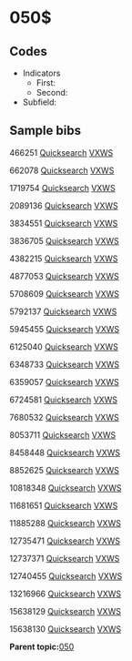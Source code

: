# 050$

## Codes

-   Indicators
    -   First:
    -   Second:
-   Subfield:

## Sample bibs

466251 [Quicksearch](https://search.library.yale.edu/catalog/466251) [VXWS](http://prodorbis.library.yale.edu:7014/vxws/GetHoldingsService?bibId=466251)

662078 [Quicksearch](https://search.library.yale.edu/catalog/662078) [VXWS](http://prodorbis.library.yale.edu:7014/vxws/GetHoldingsService?bibId=662078)

1719754 [Quicksearch](https://search.library.yale.edu/catalog/1719754) [VXWS](http://prodorbis.library.yale.edu:7014/vxws/GetHoldingsService?bibId=1719754)

2089136 [Quicksearch](https://search.library.yale.edu/catalog/2089136) [VXWS](http://prodorbis.library.yale.edu:7014/vxws/GetHoldingsService?bibId=2089136)

3834551 [Quicksearch](https://search.library.yale.edu/catalog/3834551) [VXWS](http://prodorbis.library.yale.edu:7014/vxws/GetHoldingsService?bibId=3834551)

3836705 [Quicksearch](https://search.library.yale.edu/catalog/3836705) [VXWS](http://prodorbis.library.yale.edu:7014/vxws/GetHoldingsService?bibId=3836705)

4382215 [Quicksearch](https://search.library.yale.edu/catalog/4382215) [VXWS](http://prodorbis.library.yale.edu:7014/vxws/GetHoldingsService?bibId=4382215)

4877053 [Quicksearch](https://search.library.yale.edu/catalog/4877053) [VXWS](http://prodorbis.library.yale.edu:7014/vxws/GetHoldingsService?bibId=4877053)

5708609 [Quicksearch](https://search.library.yale.edu/catalog/5708609) [VXWS](http://prodorbis.library.yale.edu:7014/vxws/GetHoldingsService?bibId=5708609)

5792137 [Quicksearch](https://search.library.yale.edu/catalog/5792137) [VXWS](http://prodorbis.library.yale.edu:7014/vxws/GetHoldingsService?bibId=5792137)

5945455 [Quicksearch](https://search.library.yale.edu/catalog/5945455) [VXWS](http://prodorbis.library.yale.edu:7014/vxws/GetHoldingsService?bibId=5945455)

6125040 [Quicksearch](https://search.library.yale.edu/catalog/6125040) [VXWS](http://prodorbis.library.yale.edu:7014/vxws/GetHoldingsService?bibId=6125040)

6348733 [Quicksearch](https://search.library.yale.edu/catalog/6348733) [VXWS](http://prodorbis.library.yale.edu:7014/vxws/GetHoldingsService?bibId=6348733)

6359057 [Quicksearch](https://search.library.yale.edu/catalog/6359057) [VXWS](http://prodorbis.library.yale.edu:7014/vxws/GetHoldingsService?bibId=6359057)

6724581 [Quicksearch](https://search.library.yale.edu/catalog/6724581) [VXWS](http://prodorbis.library.yale.edu:7014/vxws/GetHoldingsService?bibId=6724581)

7680532 [Quicksearch](https://search.library.yale.edu/catalog/7680532) [VXWS](http://prodorbis.library.yale.edu:7014/vxws/GetHoldingsService?bibId=7680532)

8053711 [Quicksearch](https://search.library.yale.edu/catalog/8053711) [VXWS](http://prodorbis.library.yale.edu:7014/vxws/GetHoldingsService?bibId=8053711)

8458448 [Quicksearch](https://search.library.yale.edu/catalog/8458448) [VXWS](http://prodorbis.library.yale.edu:7014/vxws/GetHoldingsService?bibId=8458448)

8852625 [Quicksearch](https://search.library.yale.edu/catalog/8852625) [VXWS](http://prodorbis.library.yale.edu:7014/vxws/GetHoldingsService?bibId=8852625)

10818348 [Quicksearch](https://search.library.yale.edu/catalog/10818348) [VXWS](http://prodorbis.library.yale.edu:7014/vxws/GetHoldingsService?bibId=10818348)

11681651 [Quicksearch](https://search.library.yale.edu/catalog/11681651) [VXWS](http://prodorbis.library.yale.edu:7014/vxws/GetHoldingsService?bibId=11681651)

11885288 [Quicksearch](https://search.library.yale.edu/catalog/11885288) [VXWS](http://prodorbis.library.yale.edu:7014/vxws/GetHoldingsService?bibId=11885288)

12735471 [Quicksearch](https://search.library.yale.edu/catalog/12735471) [VXWS](http://prodorbis.library.yale.edu:7014/vxws/GetHoldingsService?bibId=12735471)

12737371 [Quicksearch](https://search.library.yale.edu/catalog/12737371) [VXWS](http://prodorbis.library.yale.edu:7014/vxws/GetHoldingsService?bibId=12737371)

12740455 [Quicksearch](https://search.library.yale.edu/catalog/12740455) [VXWS](http://prodorbis.library.yale.edu:7014/vxws/GetHoldingsService?bibId=12740455)

13216966 [Quicksearch](https://search.library.yale.edu/catalog/13216966) [VXWS](http://prodorbis.library.yale.edu:7014/vxws/GetHoldingsService?bibId=13216966)

15638129 [Quicksearch](https://search.library.yale.edu/catalog/15638129) [VXWS](http://prodorbis.library.yale.edu:7014/vxws/GetHoldingsService?bibId=15638129)

15638130 [Quicksearch](https://search.library.yale.edu/catalog/15638130) [VXWS](http://prodorbis.library.yale.edu:7014/vxws/GetHoldingsService?bibId=15638130)

**Parent topic:**[050](../../tags/050/050.md)

